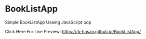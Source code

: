 # BookListApp
Simple BookListApp Useing JavaScript oop

Click Here For Live Preview: https://rk-hasan.github.io/BookListApp/
